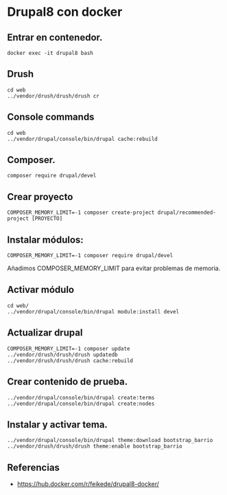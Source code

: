 # Drupal8 con docker

## Entrar en contenedor.

`docker exec -it drupal8 bash`

## Drush

```
cd web
../vendor/drush/drush/drush cr
```

## Console commands

```
cd web
../vendor/drupal/console/bin/drupal cache:rebuild
```
## Composer.

```
composer require drupal/devel
```

## Crear proyecto

```
COMPOSER_MEMORY_LIMIT=-1 composer create-project drupal/recommended-project [PROYECTO]
```

## Instalar módulos:

```
COMPOSER_MEMORY_LIMIT=-1 composer require drupal/devel
```

Añadimos COMPOSER_MEMORY_LIMIT para evitar problemas de memoria.

## Activar módulo

```
cd web/
../vendor/drupal/console/bin/drupal module:install devel
```

## Actualizar drupal

```
COMPOSER_MEMORY_LIMIT=-1 composer update
../vendor/drush/drush/drush updatedb
../vendor/drush/drush/drush cache:rebuild
```

## Crear contenido de prueba.

```
../vendor/drupal/console/bin/drupal create:terms
../vendor/drupal/console/bin/drupal create:nodes
```

## Instalar y activar tema.

```
../vendor/drupal/console/bin/drupal theme:download bootstrap_barrio
../vendor/drush/drush/drush theme:enable bootstrap_barrio
```

## Referencias

- https://hub.docker.com/r/feikede/drupal8-docker/
